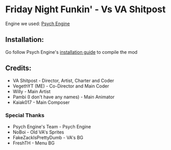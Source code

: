 # Friday Night Funkin' - Vs VA Shitpost
Engine we used: [Psych Engine](https://github.com/ShadowMario/FNF-PsychEngine/releases)

## Installation:
Go follow Psych Engine's [installation guide](https://github.com/ShadowMario/FNF-PsychEngine/blob/main/README.md) to compile the mod

## Credits:
* VA Shitpost - Director, Artist, Charter and Coder
* VegethYT (ME) - Co-Director and Main Coder
* Willy - Main Artist
* Pambi (I don't have any names) - Main Animator
* Kaiak017 - Main Composer

### Special Thanks
* Psych Engine's Team - Psych Engine
* NoBoi - Old VA's Sprites
* FakeZackIsPrettyDumb - VA's BG
* FreshTH - Menu BG

